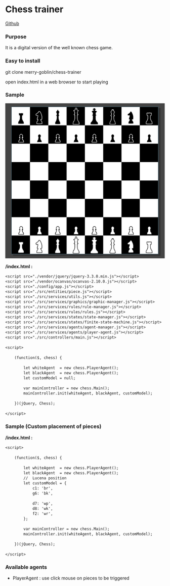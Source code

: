 Chess trainer
========================

[Github](https://github.com/merry-goblin/chess-trainer)

### Purpose

It is a digital version of the well known chess game.

### Easy to install

git clone merry-goblin/chess-trainer

open index.html in a web browser to start playing

### Sample

![screenshot](assets/images/chessboard.png)

**/index.html :**
```
<script src="./vendor/jquery/jquery-3.3.0.min.js"></script>
<script src="./vendor/ocanvas/ocanvas-2.10.0.js"></script>
<script src="./config/app.js"></script>
<script src="./src/entities/piece.js"></script>
<script src="./src/services/utils.js"></script>
<script src="./src/services/graphics/graphic-manager.js"></script>
<script src="./src/services/rules/rule-manager.js"></script>
<script src="./src/services/rules/rules.js"></script>
<script src="./src/services/states/state-manager.js"></script>
<script src="./src/services/states/finite-state-machine.js"></script>
<script src="./src/services/agents/agent-manager.js"></script>
<script src="./src/services/agents/player-agent.js"></script>
<script src="./src/controllers/main.js"></script>

<script>

	(function($, chess) {

		let whiteAgent  = new chess.PlayerAgent();
		let blackAgent  = new chess.PlayerAgent();
		let customModel = null;

		var mainController = new chess.Main();
		mainController.init(whiteAgent, blackAgent, customModel);

	})(jQuery, Chess);

</script>
```

### Sample (Custom placement of pieces)

**/index.html :**
```
<script>

	(function($, chess) {

		let whiteAgent  = new chess.PlayerAgent();
		let blackAgent  = new chess.PlayerAgent();
		//	Lucena position
		let customModel = {
			c1: 'br',
			g6: 'bk',

			d7: 'wp',
			d8: 'wk',
			f2: 'wr',
		};

		var mainController = new chess.Main();
		mainController.init(whiteAgent, blackAgent, customModel);

	})(jQuery, Chess);

</script>
```

### Available agents

- PlayerAgent : use click mouse on pieces to be triggered
